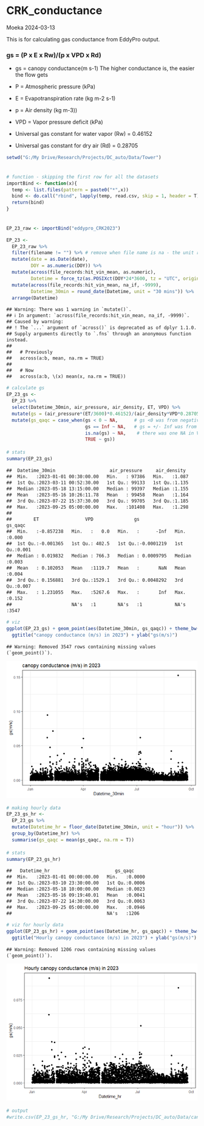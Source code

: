 CRK_conductance
================
Moeka
2024-03-13

This is for calculating gas conductance from EddyPro output.

### gs = (P x E x Rw)/(p x VPD x Rd)

- gs = canopy conductance(m s-1) The higher conductance is, the easier
  the flow gets

- P = Atmospheric pressure (kPa)

- E = Evapotranspiration rate (kg m-2 s-1)

- p = Air density (kg m-3))

- VPD = Vapor pressure deficit (kPa)

- Universal gas constant for water vapor (Rw) = 0.46152

- Universal gas constant for dry air (Rd) = 0.28705

``` r
setwd("G:/My Drive/Research/Projects/DC_auto/Data/Tower")


# function - skipping the first row for all the datasets
importBind <- function(x){
  temp <- list.files(pattern = paste0("*",x))
  bind <- do.call("rbind", lapply(temp, read.csv, skip = 1, header = T))
  return(bind)
}


EP_23_raw <- importBind("eddypro_CRK2023")
```

``` r
EP_23 <- 
  EP_23_raw %>% 
  filter(filename != "") %>% # remove when file name is na - the unit row
  mutate(date = as.Date(date),
         DOY = as.numeric(DOY)) %>%
  mutate(across(file_records:hit_vin_mean, as.numeric),
         Datetime = force_tz(as.POSIXct(DOY*24*3600, tz = "UTC", origin = "2022-12-31"), tzone = "America/Chicago")) %>%
  mutate(across(file_records:hit_vin_mean, na_if, -9999),
         Datetime_30min = round_date(Datetime, unit = "30 mins")) %>%
  arrange(Datetime)
```

    ## Warning: There was 1 warning in `mutate()`.
    ## ℹ In argument: `across(file_records:hit_vin_mean, na_if, -9999)`.
    ## Caused by warning:
    ## ! The `...` argument of `across()` is deprecated as of dplyr 1.1.0.
    ## Supply arguments directly to `.fns` through an anonymous function instead.
    ## 
    ##   # Previously
    ##   across(a:b, mean, na.rm = TRUE)
    ## 
    ##   # Now
    ##   across(a:b, \(x) mean(x, na.rm = TRUE))

``` r
# calculate gs
EP_23_gs <- 
  EP_23 %>%
  select(Datetime_30min, air_pressure, air_density, ET, VPD) %>% 
  mutate(gs = (air_pressure*(ET/3600)*0.46152)/(air_density*VPD*0.28705)) %>%
  mutate(gs_qaqc = case_when(gs < 0 ~ NA,      # gs <0 was from negative ET, which is invalid
                             gs == Inf ~ NA,   # gs = +/- Inf was from VPD = 0, which means the air is 100% saturated 
                             is.na(gs) ~ NA,    # there was one NA in VPD  
                             TRUE ~ gs))

# stats
summary(EP_23_gs)
```

    ##  Datetime_30min                    air_pressure     air_density   
    ##  Min.   :2023-01-01 00:30:00.00   Min.   : 97386   Min.   :1.087  
    ##  1st Qu.:2023-03-11 00:52:30.00   1st Qu.: 99133   1st Qu.:1.135  
    ##  Median :2023-05-18 13:15:00.00   Median : 99397   Median :1.155  
    ##  Mean   :2023-05-16 10:26:11.78   Mean   : 99458   Mean   :1.164  
    ##  3rd Qu.:2023-07-22 15:37:30.00   3rd Qu.: 99705   3rd Qu.:1.185  
    ##  Max.   :2023-09-25 05:00:00.00   Max.   :101408   Max.   :1.298  
    ##                                                                   
    ##        ET                 VPD               gs                gs_qaqc     
    ##  Min.   :-0.857238   Min.   :   0.0   Min.   :      -Inf   Min.   :0.000  
    ##  1st Qu.:-0.001365   1st Qu.: 402.5   1st Qu.:-0.0001219   1st Qu.:0.001  
    ##  Median : 0.019832   Median : 766.3   Median : 0.0009795   Median :0.003  
    ##  Mean   : 0.102053   Mean   :1119.7   Mean   :       NaN   Mean   :0.004  
    ##  3rd Qu.: 0.156881   3rd Qu.:1529.1   3rd Qu.: 0.0048292   3rd Qu.:0.007  
    ##  Max.   : 1.231055   Max.   :5267.6   Max.   :       Inf   Max.   :0.152  
    ##                      NA's   :1        NA's   :1            NA's   :3547

``` r
# viz 
ggplot(EP_23_gs) + geom_point(aes(Datetime_30min, gs_qaqc)) + theme_bw() + 
  ggtitle("canopy conductance (m/s) in 2023") + ylab("gs(m/s)") 
```

    ## Warning: Removed 3547 rows containing missing values (`geom_point()`).

![](CRK_conductance_files/figure-gfm/calculate%20gs-1.png)<!-- -->

``` r
# making hourly data
EP_23_gs_hr <- 
  EP_23_gs %>%
  mutate(Datetime_hr = floor_date(Datetime_30min, unit = "hour")) %>%
  group_by(Datetime_hr) %>%
  summarise(gs_qaqc = mean(gs_qaqc, na.rm = T))

# stats
summary(EP_23_gs_hr)
```

    ##   Datetime_hr                        gs_qaqc      
    ##  Min.   :2023-01-01 00:00:00.00   Min.   :0.0000  
    ##  1st Qu.:2023-03-10 23:30:00.00   1st Qu.:0.0006  
    ##  Median :2023-05-18 10:00:00.00   Median :0.0023  
    ##  Mean   :2023-05-16 09:19:40.01   Mean   :0.0041  
    ##  3rd Qu.:2023-07-22 14:30:00.00   3rd Qu.:0.0063  
    ##  Max.   :2023-09-25 05:00:00.00   Max.   :0.0946  
    ##                                   NA's   :1206

``` r
# viz for hourly data
ggplot(EP_23_gs_hr) + geom_point(aes(Datetime_hr, gs_qaqc)) + theme_bw() + 
  ggtitle("Hourly canopy conductance (m/s) in 2023") + ylab("gs(m/s)") 
```

    ## Warning: Removed 1206 rows containing missing values (`geom_point()`).

![](CRK_conductance_files/figure-gfm/calculate%20gs-2.png)<!-- -->

``` r
# output
#write.csv(EP_23_gs_hr, "G:/My Drive/Research/Projects/DC_auto/Data/canopy_conductance_23.csv")
```
